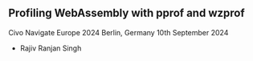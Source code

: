 ## Profiling WebAssembly with pprof and wzprof

Civo Navigate Europe 2024
Berlin, Germany
10th September 2024

- Rajiv Ranjan Singh
